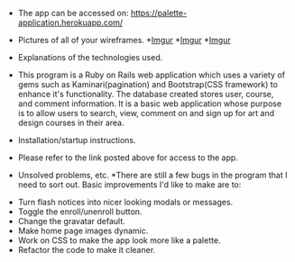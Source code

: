 * The app can be accessed on: https://palette-application.herokuapp.com/

* Pictures of all of your wireframes.
*[Imgur](http://i.imgur.com/y40Kmin.jpg)
*[Imgur](http://i.imgur.com/iCUb4KK.jpg)
*[Imgur](http://i.imgur.com/nL1hufT.jpg)
* Explanations of the technologies used.
* This program is a Ruby on Rails web application which uses a variety of gems such as Kaminari(pagination) and Bootstrap(CSS framework) to enhance it's functionality. The database created stores user, course, and comment information. It is a basic web application whose purpose is to allow users to search, view, comment on and sign up for art and design courses in their area.

* Installation/startup instructions.
* Please refer to the link posted above for access to the app.

* Unsolved problems, etc.
*There are still a few bugs in the program that I need to sort out. Basic improvements I'd like to make are to:
- Turn flash notices into nicer looking modals or messages.
- Toggle the enroll/unenroll button.
- Change the gravatar default.
- Make home page images dynamic.
- Work on CSS to make the app look more like a palette.
- Refactor the code to make it cleaner.
